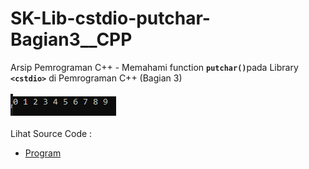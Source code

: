 # SK-Lib-cstdio-putchar-Bagian3__CPP
Arsip Pemrograman C++ - Memahami function <code><b>putchar()</b></code>pada Library <code><b>&lt;cstdio></b></code> di Pemrograman C++ (Bagian 3)<br><br>
<img src="https://github.com/RizkyKhapidsyah/SK-Lib-cstdio-putchar-Bagian3__CPP/blob/master/SK-Lib-cstdio-putchar-Bagian3__CPP/x64/result/001.PNG"><br><br>
Lihat Source Code : <br>
- <a href="https://github.com/RizkyKhapidsyah/SK-Lib-cstdio-putchar-Bagian3__CPP/blob/master/SK-Lib-cstdio-putchar-Bagian3__CPP/Source.cpp">Program</a>

